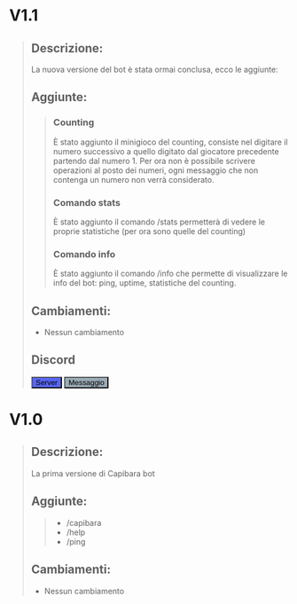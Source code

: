 # V1.1
> ## Descrizione:
> La nuova versione del bot è stata ormai conclusa, ecco le aggiunte:
> 
> ## Aggiunte:
>> ### Counting
>> È stato aggiunto il minigioco del counting, consiste nel digitare il numero successivo a quello digitato dal giocatore precedente partendo dal numero 1. Per ora non è possibile scrivere operazioni al posto dei numeri, ogni messaggio che non contenga un numero non verrà considerato.
>> ### Comando stats
>> È stato aggiunto il comando /stats permetterà di vedere le proprie statistiche (per ora sono quelle del counting)
>> ### Comando info
>> È stato aggiunto il comando /info che permette di visualizzare le info del bot: ping, uptime, statistiche del counting.
> ## Cambiamenti:
> - Nessun cambiamento
> ## Discord
> <button href="https://discord.gg/v2QtK49bQg" style="background-color: #5865F2">Server</button>
> <button href="https://discord.com/channels/801883310262321213/998658924905513000/999055330883424276" style="background-color: #99AAB5">Messaggio</button>
# V1.0
> ## Descrizione:
> La prima versione di Capibara bot
> 
> ## Aggiunte:
>> - /capibara
>> - /help
>> - /ping
> ## Cambiamenti:
> - Nessun cambiamento